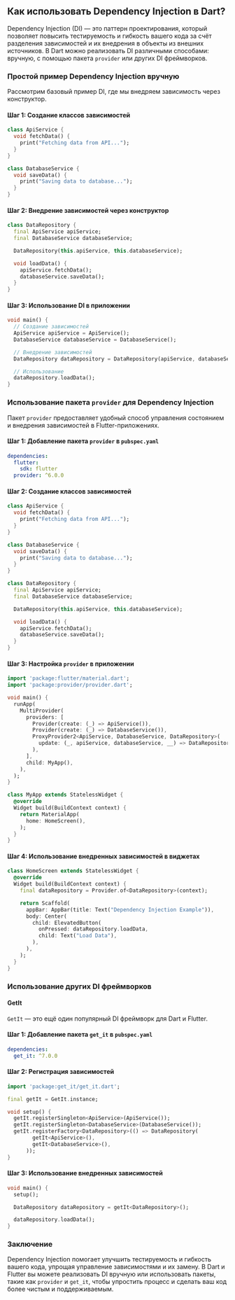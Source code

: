## Как использовать Dependency Injection в Dart?

Dependency Injection (DI) — это паттерн проектирования, который позволяет повысить тестируемость и гибкость вашего кода за счёт разделения зависимостей и их внедрения в объекты из внешних источников. В Dart можно реализовать DI различными способами: вручную, с помощью пакета `provider` или других DI фреймворков.

### Простой пример Dependency Injection вручную

Рассмотрим базовый пример DI, где мы внедряем зависимость через конструктор.

#### Шаг 1: Создание классов зависимостей

```dart
class ApiService {
  void fetchData() {
    print("Fetching data from API...");
  }
}

class DatabaseService {
  void saveData() {
    print("Saving data to database...");
  }
}
```

#### Шаг 2: Внедрение зависимостей через конструктор

```dart
class DataRepository {
  final ApiService apiService;
  final DatabaseService databaseService;

  DataRepository(this.apiService, this.databaseService);

  void loadData() {
    apiService.fetchData();
    databaseService.saveData();
  }
}
```

#### Шаг 3: Использование DI в приложении

```dart
void main() {
  // Создание зависимостей
  ApiService apiService = ApiService();
  DatabaseService databaseService = DatabaseService();

  // Внедрение зависимостей
  DataRepository dataRepository = DataRepository(apiService, databaseService);

  // Использование
  dataRepository.loadData();
}
```

### Использование пакета `provider` для Dependency Injection

Пакет `provider` предоставляет удобный способ управления состоянием и внедрения зависимостей в Flutter-приложениях.

#### Шаг 1: Добавление пакета `provider` в `pubspec.yaml`

```yaml
dependencies:
  flutter:
    sdk: flutter
  provider: ^6.0.0
```

#### Шаг 2: Создание классов зависимостей

```dart
class ApiService {
  void fetchData() {
    print("Fetching data from API...");
  }
}

class DatabaseService {
  void saveData() {
    print("Saving data to database...");
  }
}

class DataRepository {
  final ApiService apiService;
  final DatabaseService databaseService;

  DataRepository(this.apiService, this.databaseService);

  void loadData() {
    apiService.fetchData();
    databaseService.saveData();
  }
}
```

#### Шаг 3: Настройка `provider` в приложении

```dart
import 'package:flutter/material.dart';
import 'package:provider/provider.dart';

void main() {
  runApp(
    MultiProvider(
      providers: [
        Provider(create: (_) => ApiService()),
        Provider(create: (_) => DatabaseService()),
        ProxyProvider2<ApiService, DatabaseService, DataRepository>(
          update: (_, apiService, databaseService, __) => DataRepository(apiService, databaseService),
        ),
      ],
      child: MyApp(),
    ),
  );
}

class MyApp extends StatelessWidget {
  @override
  Widget build(BuildContext context) {
    return MaterialApp(
      home: HomeScreen(),
    );
  }
}
```

#### Шаг 4: Использование внедренных зависимостей в виджетах

```dart
class HomeScreen extends StatelessWidget {
  @override
  Widget build(BuildContext context) {
    final dataRepository = Provider.of<DataRepository>(context);

    return Scaffold(
      appBar: AppBar(title: Text("Dependency Injection Example")),
      body: Center(
        child: ElevatedButton(
          onPressed: dataRepository.loadData,
          child: Text("Load Data"),
        ),
      ),
    );
  }
}
```

### Использование других DI фреймворков

#### GetIt

`GetIt` — это ещё один популярный DI фреймворк для Dart и Flutter.

#### Шаг 1: Добавление пакета `get_it` в `pubspec.yaml`

```yaml
dependencies:
  get_it: ^7.0.0
```

#### Шаг 2: Регистрация зависимостей

```dart
import 'package:get_it/get_it.dart';

final getIt = GetIt.instance;

void setup() {
  getIt.registerSingleton<ApiService>(ApiService());
  getIt.registerSingleton<DatabaseService>(DatabaseService());
  getIt.registerFactory<DataRepository>(() => DataRepository(
        getIt<ApiService>(),
        getIt<DatabaseService>(),
      ));
}
```

#### Шаг 3: Использование внедренных зависимостей

```dart
void main() {
  setup();

  DataRepository dataRepository = getIt<DataRepository>();

  dataRepository.loadData();
}
```

### Заключение

Dependency Injection помогает улучшить тестируемость и гибкость вашего кода, упрощая управление зависимостями и их замену. В Dart и Flutter вы можете реализовать DI вручную или использовать пакеты, такие как `provider` и `get_it`, чтобы упростить процесс и сделать ваш код более чистым и поддерживаемым.